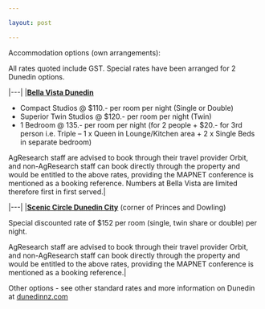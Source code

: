 ```yaml
---

layout: post

---
```


Accommodation options (own arrangements):

All rates quoted include GST. Special rates have been arranged for 2 Dunedin options.

|---|
|**[Bella Vista Dunedin](http://www.bellavista.co.nz/)**

-   Compact Studios @ \$110.- per room per night (Single or Double)
-   Superior Twin Studios @ \$120.- per room per night (Twin)
-   1 Bedroom @ 135.- per room per night (for 2 people + \$20.- for 3rd person i.e. Triple – 1 x Queen in Lounge/Kitchen area + 2 x Single Beds in separate bedroom)

AgResearch staff are advised to book through their travel provider Orbit, and non-AgResearch staff can book directly through the property and would be entitled to the above rates, providing the MAPNET conference is mentioned as a booking reference. Numbers at Bella Vista are limited therefore first in first served.|

|---|
|**[Scenic Circle Dunedin City](http://www.scenic-circle.co.nz/hotel.asp?id=21)** (corner of Princes and Dowling)

Special discounted rate of \$152 per room (single, twin share or double) per night.

AgResearch staff are advised to book through their travel provider Orbit, and non-AgResearch staff can book directly through the property and would be entitled to the above rates, providing the MAPNET conference is mentioned as a booking reference.|

Other options - see other standard rates and more information on Dunedin at [dunedinnz.com](http://www.dunedinnz.com/)

